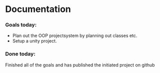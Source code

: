 # Documentation

### Goals today:
 * Plan out the OOP projectsystem by planning out classes etc.
 * Setup a unity project.

### Done today:
  Finished all of the goals and has published the initiated project on github
